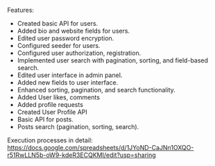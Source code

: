 Features:

- Created basic API for users.
- Added bio and website fields for users.
- Edited user password encryption.
- Configured seeder for users.
- Configured user authorization, registration.
- Implemented user search with pagination, sorting, and field-based search.
- Edited user interface in admin panel.
- Added new fields to user interface.
- Enhanced sorting, pagination, and search functionality.
- Added User likes, comments
- Added profile requests
- Created User Profile API
- Basic API for posts.
- Posts search (pagination, sorting, search).

Execution processes in detail:
https://docs.google.com/spreadsheets/d/1JYoND-CaJNn1OXQO-r51RwLLN5b-oW9-kdeR3ECQKMI/edit?usp=sharing
